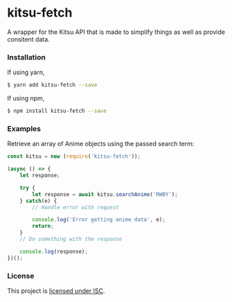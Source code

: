 # kitsu-fetch
A wrapper for the Kitsu API that is made to simplify things as well as provide consitent data.

### Installation
If using yarn,
```sh
$ yarn add kitsu-fetch --save
```
If using npm,
```sh
$ npm install kitsu-fetch --save
```
### Examples
Retrieve an array of Anime objects using the passed search term:
```js
const kitsu = new (require('kitsu-fetch'));

(async () => {
    let response;

    try {
        let response = await kitsu.searchAnime('RWBY');
    } catch(e) {
        // Handle error with request

        console.log('Error getting anime data', e);
        return;
    }
    // Do something with the response

    console.log(response);
})();
```

### License
This project is [licensed under ISC][license].

[license]: https://github.com/hsiW/kitsu-fetch/blob/master/LICENSE
